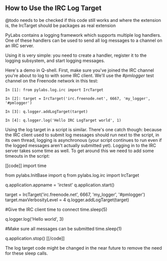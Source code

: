 ## How to Use the IRC Log Target

@todo needs to be checked if this code still works and where the extension is, the IrcTarget should be packages as real extension

PyLabs contains a logging framework which supports multiple log handlers. One of these handlers can be used to send all log messages to a channel on an IRC server.

Using it is very simple: you need to create a handler, register it to the logging subsystem, and start logging messages.

Here's a demo in Q-shell. First, make sure you've joined the IRC channel you're about to log to with some IRC client. We'll use the _#pmlogger_ test channel on the Freenode network in this test:

    In [1]: from pylabs.log.irc import IrcTarget
    
    In [2]: target = IrcTarget('irc.freenode.net', 6667, 'my_logger', '#pmlogger')
    
    In [3]: q.logger.addLogTarget(target)
    
    In [4]: q.logger.log('Hello IRC LogTarget world', 1)

Using the log target in a script is similar. There's one catch though: because the IRC client used to submit log messages should run next to the script, in its own thread, logging is asynchronous (your script continues to run even if the logged messages aren't actually submitted yet). Logging in to the IRC server takes some time as well. To get around this we need to add some timeouts in the script:

[[code]]
import time

from pylabs.InitBase import q
from pylabs.log.irc import IrcTarget

q.application.appname = 'irctest'
q.application.start()

target = IrcTarget('irc.freenode.net', 6667, 'my_logger', '#pmlogger')
target.maxVerbosityLevel = 4
q.logger.addLogTarget(target)

#Give the IRC client time to connect
time.sleep(5)

q.logger.log('Hello world', 3)

#Make sure all messages can be submitted
time.sleep(1)

q.application.stop()
[[/code]]

The log target code might be changed in the near future to remove the need for these sleep calls.